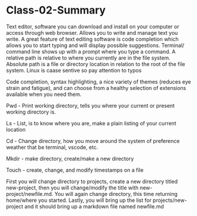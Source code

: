 # Class-02-Summary

Text editor, software you can download and install on your computer or access through web browser. Allows you to write and manage text you write.
A great feature of text editing software is code completion which allows you to start typing and will display possible suggestions. 
Terminal/ command line shows up with a prompt where you type a command.
A relative path is relative to where you currently are in the file system.
Absolute path is a file or directory location in relation to the root of the file system.
Linux is caase sentive so pay attention to typos

Code completion, syntax highlighting, a nice variety of themes (reduces eye strain and fatigue), and can choose from a healthy selection of extensions available when you need them.

Pwd - Print working directory, tells you where your current or present working directory is. 

Ls - List, is to know where you are, make a plain listing of your current location

Cd - Change directory, how you move around the system of preference weather that be terminal, vscode, etc.

Mkdir - make directory, create/make a new directory

Touch - create, change, and modify timestamps on a file

First you will change directory to projects, create a new directory titled new-project, then you will change/modify the title with new-project/newfile.md. You will again change directory, this time returning home/where you started. Lastly, you will bring up the list for projects/new-project and it should bring up a markdown file named newfile.md 
